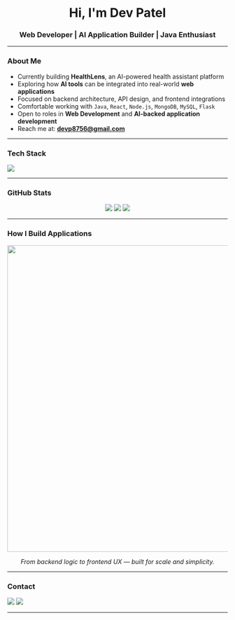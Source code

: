 <h1 align="center">Hi, I'm Dev Patel</h1>
<h3 align="center">Web Developer | AI Application Builder | Java Enthusiast</h3>

---

### About Me
- Currently building **HealthLens**, an AI-powered health assistant platform  
- Exploring how **AI tools** can be integrated into real-world **web applications**  
- Focused on backend architecture, API design, and frontend integrations  
- Comfortable working with `Java`, `React`, `Node.js`, `MongoDB`, `MySQL`, `Flask`  
- Open to roles in **Web Development** and **AI-backed application development**  
- Reach me at: **devp8756@gmail.com**

---

### Tech Stack

<p align="left">
  <img src="https://skillicons.dev/icons?i=java,react,nodejs,express,mongodb,mysql,html,css,js,vscode,git,postman" />
</p>

---

### GitHub Stats

<p align="center">
  <img src="https://github-readme-stats.vercel.app/api?username=Dev5533&show_icons=true&theme=tokyonight" />
  <img src="https://github-readme-streak-stats.herokuapp.com/?user=Dev5533&theme=tokyonight" />
  <img src="https://github-readme-stats.vercel.app/api/top-langs/?username=Dev5533&layout=compact&theme=tokyonight" />
</p>

---
### How I Build Applications

<p align="center">
  <img src="https://user-images.githubusercontent.com/65022904/212729141-b22a79cf-45a7-4a83-85a4-30e43debe5e3.png" width="700" />
</p>
</p>

<p align="center"><i>From backend logic to frontend UX — built for scale and simplicity.</i></p>

---


### Contact

<p>
  <a href="mailto:devp8756@gmail.com"><img src="https://img.shields.io/badge/Gmail-Contact-red?style=flat&logo=gmail" /></a>
  <a href="https://www.linkedin.com/in/dev-patel-b448a22a7/"><img src="https://img.shields.io/badge/LinkedIn-Profile-blue?style=flat&logo=linkedin" /></a>
</p>

---
